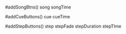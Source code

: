 
#addSongBtns()
	song
	songTime

#addCueButtons()
	cue
	cueTime

#addStepButtons()
	step
	stepFade
	stepDuration
	stepTIme